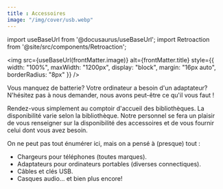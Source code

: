 ```yaml
---
title : Accessoires
image: "/img/cover/usb.webp"
---
```


import useBaseUrl from '@docusaurus/useBaseUrl';
import Retroaction from '@site/src/components/Retroaction';

<img 
  src={useBaseUrl(frontMatter.image)} 
  alt={frontMatter.title} 
  style={{
    width: "100%",
    maxWidth: "1200px",
    display: "block",
    margin: "16px auto",
    borderRadius: "8px"
  }} 
/>

Vous manquez de batterie? Votre ordinateur a besoin d'un adaptateur? N'hésitez pas à nous demander, nous avons peut-être ce qu'il vous faut !

Rendez-vous simplement au comptoir d'accueil des bibliothèques. La disponibilité varie selon la bibliothèque. Notre personnel se fera un plaisir de vous renseigner sur la disponibilité des accessoires et de vous fournir celui dont vous avez besoin.

On ne peut pas tout énumérer ici, mais on a pensé à (presque) tout :

- Chargeurs pour téléphones (toutes marques).
- Adaptateurs pour ordinateurs portables (diverses connectiques).
- Câbles et clés USB.
- Casques audio... et bien plus encore!

<Retroaction />